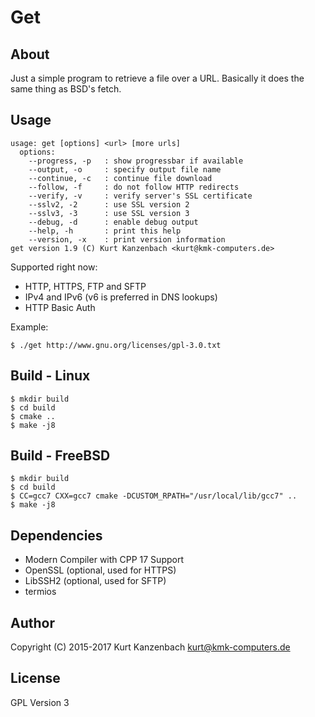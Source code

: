 # Get #

## About ##

Just a simple program to retrieve a file over a URL. Basically it does
the same thing as BSD's fetch.

## Usage ##

    usage: get [options] <url> [more urls]
      options:
        --progress, -p   : show progressbar if available
        --output, -o     : specify output file name
        --continue, -c   : continue file download
        --follow, -f     : do not follow HTTP redirects
        --verify, -v     : verify server's SSL certificate
        --sslv2, -2      : use SSL version 2
        --sslv3, -3      : use SSL version 3
        --debug, -d      : enable debug output
        --help, -h       : print this help
        --version, -x    : print version information
    get version 1.9 (C) Kurt Kanzenbach <kurt@kmk-computers.de>

Supported right now:

- HTTP, HTTPS, FTP and SFTP
- IPv4 and IPv6 (v6 is preferred in DNS lookups)
- HTTP Basic Auth

Example:

    $ ./get http://www.gnu.org/licenses/gpl-3.0.txt

## Build - Linux ##

    $ mkdir build
    $ cd build
    $ cmake ..
    $ make -j8

## Build - FreeBSD ##

    $ mkdir build
    $ cd build
    $ CC=gcc7 CXX=gcc7 cmake -DCUSTOM_RPATH="/usr/local/lib/gcc7" ..
    $ make -j8

## Dependencies ##

- Modern Compiler with CPP 17 Support
- OpenSSL (optional, used for HTTPS)
- LibSSH2 (optional, used for SFTP)
- termios

## Author ##

Copyright (C) 2015-2017 Kurt Kanzenbach <kurt@kmk-computers.de>

## License ##

GPL Version 3
